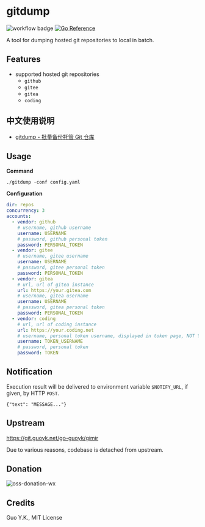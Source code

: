 # gitdump

![workflow badge](https://github.com/guoyk93/gitdump/actions/workflows/go.yml/badge.svg) [![Go Reference](https://pkg.go.dev/badge/github.com/guoyk93/gitdump.svg)](https://pkg.go.dev/github.com/guoyk93/gitdump)

A tool for dumping hosted git repositories to local in batch.

## Features

* supported hosted git repositories
  * `github`
  * `gitee`
  * `gitea`
  * `coding`

## 中文使用说明

* [gitdump - 批量备份托管 Git 仓库](https://mp.weixin.qq.com/s/FLPoV5-9A-VuPit7QlFFYg)

## Usage

**Command**

```
./gitdump -conf config.yaml
```

**Configuration**

```yaml
dir: repos
concurrency: 3
accounts:
  - vendor: github
    # username, github username
    username: USERNAME
    # password, github personal token
    password: PERSONAL_TOKEN
  - vendor: gitee
    # username, gitee username
    username: USERNAME
    # password, gitee personal token
    password: PERSONAL_TOKEN
  - vendor: gitea
    # url, url of gitea instance
    url: https://your.gitea.com
    # username, gitea username
    username: USERNAME
    # password, gitea personal token
    password: PERSONAL_TOKEN
  - vendor: coding
    # url, url of coding instance
    url: https://your.coding.net
    # username, personal token username, displayed in token page, NOT YOUR CODING USERNAME
    username: TOKEN_USERNAME
    # password, personal token
    password: TOKEN
```

## Notification

Execution result will be delivered to environment variable `$NOTIFY_URL`, if given, by HTTP `POST`.

```
{"text": "MESSAGE..."}
```

## Upstream

https://git.guoyk.net/go-guoyk/gimir

Due to various reasons, codebase is detached from upstream.

## Donation

![oss-donation-wx](https://www.guoyk.net/oss-donation-wx.png)

## Credits

Guo Y.K., MIT License
